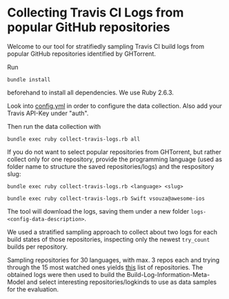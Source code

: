 # Collecting Travis CI Logs from popular GitHub repositories

Welcome to our tool for stratifiedly sampling Travis CI build logs from popular GitHub repositories identified by GHTorrent.

Run

``` console
bundle install
```

beforehand to install all dependencies. We use Ruby 2.6.3.

Look into [config.yml](config.yml) in order to configure the data collection. Also add your Travis API-Key under "auth".

Then run the data collection with

``` console
bundle exec ruby collect-travis-logs.rb all
```

If you do not want to select popular repositories from GHTorrent, but rather collect only for one repository, provide the programming language (used as folder name to structure the saved repositories/logs) and the respository slug:

``` console
bundle exec ruby collect-travis-logs.rb <language> <slug>
```

``` console
bundle exec ruby collect-travis-logs.rb Swift vsouza@awesome-ios
```

The tool will download the logs, saving them under a new folder `logs-<config-data-description>`.

We used a stratified sampling approach to collect about two logs for each build states of those repositories, inspecting only the newest `try_count` builds per repository.

Sampling repositories for 30 languages, with max. 3 repos each and trying through the 15 most watched ones yields [this](repos-to-analyze-120619.txt) list of repositories. The obtained logs were then used to build the Build-Log-Information-Meta-Model and select interesting repositories/logkinds to use as data samples for the evaluation.

